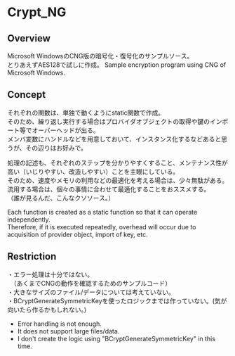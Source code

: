 # Crypt_NG

## Overview
Microsoft WindowsのCNG版の暗号化・復号化のサンプルソース。  
とりあえずAES128で試しに作成。
Sample encryption program using CNG of Microsoft Windows.  

## Concept
それぞれの関数は、単独で動くようにstatic関数で作成。  
そのため、繰り返し実行する場合はプロバイダオブジェクトの取得や鍵のインポート等でオーバーヘッドが出る。  
メンバ変数にハンドルなどを用意しておいて、インスタンス化するなどあると思うが、その辺りはお好みで。  

処理の記述も、それぞれのステップを分かりやすくすること、メンテナンス性が高い（いじりやすい、改造しやすい）ことを主眼にしている。  
そのため、速度やメモリの利用などの最適化を考える場合は、少々無駄がある。  
流用する場合は、個々の事情に合わせて最適化することをおススメする。  
（誰が見るんだ、こんなクソソース。）  

Each function is created as a static function so that it can operate independently.  
Therefore, if it is executed repeatedly, overhead will occur due to acquisition of provider object, import of key, etc.  

## Restriction
・エラー処理は十分ではない。  
　（あくまでCNGの動作を確認するためのサンプルコード）  
・大きなサイズのファイル/データについては考えていない。  
・BCryptGenerateSymmetricKeyを使ったロジックまでは作っていない。(気が向いたら作るかもしれない。)  
  
- Error handling is not enough.  
- It does not support large files/data.  
- I don't create the logic using "BCryptGenerateSymmetricKey" in this time.
